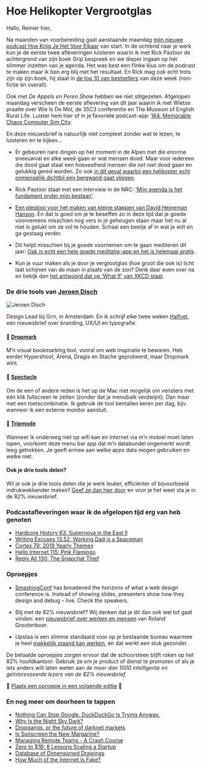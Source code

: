 # Hoe Helikopter Vergrootglas

Hallo, Reinier hier,

Na maanden van voorbereiding gaat aanstaande maandag [mijn nieuwe podcast Hoe Krijg Je Het Voor Elkaar](https://hoekrijgjehetvoorelkaar.nl) van start. In de ochtend naar je werk kun je de eerste twee afleveringen luisteren waarin ik met Rick Pastoor de achtergrond van zijn boek Grip bespreek en we dieper ingaan op het slimmer inzetten van je agenda. Het was best een flinke klus om de podcast te maken maar ik ben erg blij met het resultaat. En Rick mag ook echt trots zijn op zijn boek, hij staat in [de top 10 van bestsellers](http://www.debestseller60.nl) van deze week (non-fictie én overall).

Ook met _De Appels en Peren Show_ hebben we niet stilgezeten. Afgelopen maandag verscheen de eerste aflevering van dit jaar waarin ik met Wietse praatte over Wie Is De Mol, de 35C3 conferentie en The Museum of English Rural Life. Luister hem hier of in je favoriete podcast-app: [164. Memorable Chaos Computer Sim City](http://appelsenperenshow.nl/aflevering/2019/1/14/164-memorable-chaos-computer-sim-city).

En deze nieuwsbrief is natuurlijk niet compleet zonder wat te lezen, te luisteren en te kijken…

- Er gebeuren nare dingen op het moment in de Alpen met die enorme sneeuwval en elke week gaan er wat mensen dood. Maar voor iedereen die dood gaat staat een hoeveelheid mensen die _net niet_ dood gaan en gelukkig gered worden. Zo ook [in dit geval waarbij een helikopter echt onmenselijk dichtbij een bergwand gaat vliegen](https://globalnews.ca/news/4827863/pilot-mountainside-rescue-french-skier).

- Rick Pastoor staat met een interview in de NRC: [‘Mijn agenda is het fundament onder mijn bestaan’](https://www.nrc.nl/nieuws/2019/01/11/precies-weten-wat-er-te-gebeuren-staat-is-fijn-a3273345).

- [Een pleidooi voor het maken van kleine stappen van David Heineman Hanson](https://m.signalvnoise.com/every-little-bit-helps/). En dat is goed om je te beseffen zo in deze tijd dat je goede voornemens misschien nog vers in je geheugen staan maar het nu al niet is gelukt om ze vol te houden. Schaal een beetje af in wat je wilt en ga gestaag verder.

- Dit helpt misschien bij je goede voornemen om te gaan mediteren dit jaar: [Oak is echt een hele goede meditatie-app en het is helemaal _gratis_](https://www.oakmeditation.com/).

- Kun je vuur maken als je door je vergrootglas (hoe groot die ook is) licht laat schijnen van de maan in plaats van de zon? Denk daar even over na en bekijk dan [het antwoord dat op ‘What If’ van XKCD staat](https://what-if.xkcd.com/145/).

### De drie tools van [Jeroen Disch](http://www.halfvet.nl)

![](http://sinds82.nl/images/jeroen-disch.jpg "Jeroen Disch")

Design Lead bij Grrr, in Amsterdam. En ik schrijf elke twee weken [Halfvet](https://www.getrevue.co/profile/halfvet), een nieuwsbrief over branding, UX/UI en typografie.

#### 🔸 [Dropmark](https://www.dropmark.com/)

M’n visual bookmarking tool, vooral om web inspiratie te bewaren. Heb eerder Hypershoot, Arena, Dragis en Stache geprobeerd, maar Dropmark wint.

#### 🔸 [Spectacle](https://www.spectacleapp.com/)

Om de een of andere reden is het op de Mac niet mogelijk om vensters met één klik fullscreen te zetten (zonder dat je menubalk verdwijnt). Dan maar met een toetscombinatie. Ik gebruik de tool tientallen keren per dag, bijv. wanneer ik een externe monitor aansluit.

#### 🔸 [Tripmode](https://www.tripmode.ch/)

Wanneer ik onderweg niet op wifi kan en internet via m’n mobiel moet laten lopen, voorkomt deze menu bar app dat m’n databundel ongemerkt wordt leeg getrokken. Je geeft ermee aan welke apps data mogen gebruiken en welke niet.

#### Ook je drie tools delen?

Wil je ook je drie tools delen die je werk leuker, efficiënter of bijvoorbeeld indrukwekkender maken? [Geef ze dan hier door](https://goo.gl/forms/C5J2VoBlxJKR9Ikw2) en voor je het weet sta je in de 82% nieuwsbrief.

### Podcastafleveringen waar ik de afgelopen tijd erg van heb genoten

- [Hardcore History 63: Supernova in the East II](https://www.dancarlin.com/product/hardcore-history-63-supernova-in-the-east-ii/)
- [Writing Excuses 13.52: Working Dad is a Spaceman](https://writingexcuses.com/2018/12/30/13-52-working-dad-is-a-spaceman/)
- [Cortex 79: 2019 Yearly Themes](https://www.relay.fm/cortex/79)
- [Hello Internet 115: Pink Flamingo](http://www.hellointernet.fm/podcast/2018/12/23/hi-115-pink-flamingo)
- [Reply All 130: The Snapchat Thief](https://www.gimletmedia.com/reply-all/130-lizard)

### Oproepjes

- [SmashingConf](http://smashingconf.com) has broadened the horizons of what a web design conference is. Instead of showing slides, presenters show how they design and debug – live. Check the speakers.

- Blij met de 82% nieuwsbrief? Wij denken dat je dit dan ook wel tof gaat vinden: een [nieuwsbrief over werken en mensen](https://www.getrevue.co/profile/rolandgrootenboer) van Roland Grootenboer.

- Upstaa is een slimme standaard voor op je bestaande bureau waarmee je heel [makkelijk staand kan werken](https://upstaa.com), en dat werkt een stuk gezonder.

De betaalde oproepjes zorgen ervoor dat de schoorsteen blijft roken op het 82% hoofdkantoor. Gebruik ze om je product of dienst te promoten of als je iets anders wilt laten weten aan _de meer dan 1000 intelligente en geïnteresseerde lezers van de 82% nieuwsbrief_.

🌟 [Plaats een oproepje in een volgende editie](https://forms.82procent.nl) 🌟

### En nog meer om doorheen te tappen

 - [Nothing Can Stop Google. DuckDuckGo Is Trying Anyway.](https://medium.com/s/story/nothing-can-stop-google-duckduckgo-is-trying-anyway-718eb7391423)
- [Why Is the Night Sky Dark?](https://kottke.org/19/01/why-is-the-night-sky-dark)
- [Dropgangs, or the future of darknet markets](https://opaque.link/post/dropgang/)
- [Is Sunscreen the New Margarine?](https://www.outsideonline.com/2380751/sunscreen-sun-exposure-skin-cancer-science)
- [Managing Remote Teams - A Crash Course](http://klinger.io/post/180989912140/managing-remote-teams-a-crash-course)
- [Zero to $1B: 8 Lessons Scaling a Startup](https://medium.com/@swaaanson/zero-to-1b-8-lessons-scaling-a-startup-f9a4b631de61)
- [Database of Dimensioned Drawings](https://www.dimensions.guide/?utm_source=densediscovery&utm_medium=email&utm_campaign=newsletter)
- [How Much of the Internet Is Fake?](http://nymag.com/intelligencer/2018/12/how-much-of-the-internet-is-fake.html?utm_source=densediscovery&utm_medium=email&utm_campaign=newsletter)
